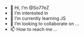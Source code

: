 - 👋 Hi, I’m @So77eZ
- 👀 I’m interested in 
- 🌱 I’m currently learning JS
- 💞️ I’m looking to collaborate on ...
- 📫 How to reach me ...

<!---
So77eZ/So77eZ is a ✨ special ✨ repository because its `README.md` (this file) appears on your GitHub profile.
You can click the Preview link to take a look at your changes.
--->
